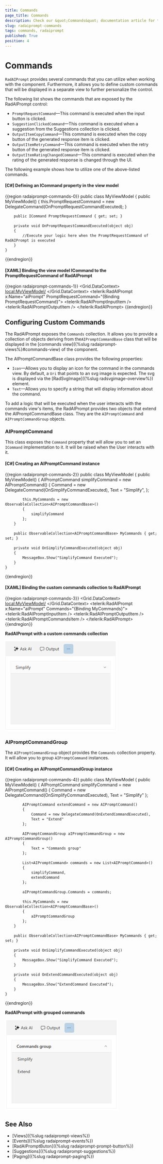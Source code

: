 ```yaml
---
title: Commands
page_title: Commands
description: Check our &quot;Commands&quot; documentation article for the RadAIPrompt control.
slug: radaiprompt-commands
tags: commands, radaiprompt
published: True
position: 4
---
```


# Commands

`RadAIPrompt` provides several commands that you can utilize when working with the component. Furthermore, it allows you to define custom commands that will be displayed in a separate view to further personalize the control. 

The following list shows the commands that are exposed by the RadAIPrompt control:

* `PromptRequestCommand`&mdash;This command is executed when the input button is clicked.
* `SuggestionClickedCommand`&mdash;This command is executed when a suggestion from the Suggestions collection is clicked.
* `OutputItemCopyCommand`&mdash;This command is executed when the copy button of the generated response item is clicked.
* `OutputItemRetryCommand`&mdash;This command is executed when the retry button of the generated response item is clicked.
* `OutputItemRatingChangedCommand`&mdash;This command is executed when the rating of the generated response is changed through the UI.

The following example shows how to utilize one of the above-listed commands.

#### __[C#] Defining an ICommand property in the view model__
{{region radaiprompt-commands-0}}
    public class MyViewModel
    {
        public MyViewModel()
        {
            this.PromptRequestCommand = new DelegateCommand(OnPromptRequestCommandExecuted);
        }
    
        public ICommand PromptRequestCommand { get; set; }
    
        private void OnPromptRequestCommandExecuted(object obj)
        {
            //Execute your logic here when the PromptRequestCommand of RadAIPrompt is executed
        }
    }
{{endregion}}

#### __[XAML] Binding the view model ICommand to the PromptRequestCommand of RadAIPrompt__
{{region radaiprompt-commands-1}}
    <Grid>
        <Grid.DataContext>
            <local:MyViewModel/>
        </Grid.DataContext>
        <telerik:RadAIPrompt x:Name="aiPrompt"
                             PromptRequestCommand="{Binding PromptRequestCommand}">
            <telerik:RadAIPromptInputItem />
            <telerik:RadAIPromptOutputItem />
        </telerik:RadAIPrompt>
    </Grid>
{{endregion}}

## Configuring Custom Commands

The RadAIPrompt exposes the `Commands` collection. It allows you to provide a collection of objects deriving from the`AIPromptCommandBase` class that will be displayed in the [commands view]({%slug radaiprompt-views%}#commands-view) of the component.

The AIPromptCommandBase class provides the following properties:

* `Icon`&mdash;Allows you to display an icon for the command in the commands view. By default, a `Uri` that points to an svg image is expected. The svg is displayed via the [RadSvgImage]({%slug radsvgimage-overview%}) element. 
* `Text`&mdash;Allows you to specify a string that will display information about the command.

To add a logic that will be executed when the user interacts with the commands view's items, the RadAIPrompt provides two objects that extend the AIPromptCommandBase class. They are the `AIPromptCommand` and `AIPromptCommandGroup` objects.

### AIPromptCommand

This class exposes the `Command` property that will allow you to set an `ICommand` implementation to it. It will be raised when the User interacts with it. 

#### __[C#] Creating an AIPromptCommand instance__
{{region radaiprompt-commands-2}}
    public class MyViewModel
    {
        public MyViewModel()
        {
    		AIPromptCommand simplifyCommand = new AIPromptCommand()
    		{
    			Command = new DelegateCommand(OnSimplifyCommandExecuted),
    			Text = "Simplify",
    		};

    		this.MyCommands = new ObservableCollection<AIPromptCommandBase>()
    		{
                simplifyCommand
            };
        }

        public ObservableCollection<AIPromptCommandBase> MyCommands { get; set; }

        private void OnSimplifyCommandExecuted(object obj)
        {
    		MessageBox.Show("SimplifyCommand Executed");
        }
    }
{{endregion}}

#### __[XAML] Binding the custom commands collection to RadAIPrompt__
{{region radaiprompt-commands-3}}
    <Grid>
        <Grid.DataContext>
            <local:MyViewModel/>
        </Grid.DataContext>
        <telerik:RadAIPrompt x:Name="aiPrompt" Commands="{Binding MyCommands}">
            <telerik:RadAIPromptInputItem />
            <telerik:RadAIPromptOutputItem />
            <telerik:RadAIPromptCommandsItem />
        </telerik:RadAIPrompt>
    </Grid>
{{endregion}}

__RadAIPrompt with a custom commands collection__

![WPF RadAIPrompt with a custom commands collection](images/radaiprompt-commands-0.png)

### AIPromptCommandGroup

The `AIPromptCommandGroup` object provides the `Commands` collection property. It will allow you to group `AIPromptCommand` instances.

#### __[C#] Creating an AIPromptCommandGroup instance__
{{region radaiprompt-commands-4}}
    public class MyViewModel
    {
        public MyViewModel()
        {
    		AIPromptCommand simplifyCommand = new AIPromptCommand()
    		{
    			Command = new DelegateCommand(OnSimplifyCommandExecuted),
    			Text = "Simplify"
    		};

            AIPromptCommand extendCommand = new AIPromptCommand()
            {
                Command = new DelegateCommand(OnExtendCommandExecuted),
                Text = "Extend"
            };

    		AIPromptCommandGroup aIPromptCommandGroup = new AIPromptCommandGroup()
    		{
    			Text = "Commands group"
    		};

    		List<AIPromptCommand> commands = new List<AIPromptCommand>()
    		{
    			simplifyCommand,
    			extendCommand
    		};

    		aIPromptCommandGroup.Commands = commands;

            this.MyCommands = new ObservableCollection<AIPromptCommandBase>()
    		{
                aIPromptCommandGroup
            };
        }

        public ObservableCollection<AIPromptCommandBase> MyCommands { get; set; }

        private void OnSimplifyCommandExecuted(object obj)
        {
    		MessageBox.Show("SimplifyCommand Executed");
        }

        private void OnExtendCommandExecuted(object obj)
        {
            MessageBox.Show("ExtendCommand Executed");
        }
    }
{{endregion}}

__RadAIPrompt with grouped commands__

![WPF RadAIPrompt with grouped commands](images/radaiprompt-commands-1.png)

## See Also
* [Views]({%slug radaiprompt-views%})
* [Events]({%slug radaiprompt-events%})
* [RadAIPromptButon]({%slug radaiprompt-prompt-button%})
* [Suggestions]({%slug radaiprompt-suggestions%})
* [Paging]({%slug radaiprompt-paging%})
